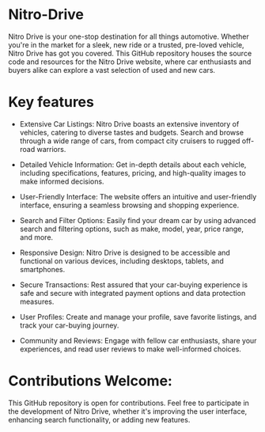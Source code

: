 # Nitro-Drive
Nitro Drive is your one-stop destination for all things automotive. Whether you're in the market for a sleek, new ride or a trusted, pre-loved vehicle, Nitro Drive has got you covered. This GitHub repository houses the source code and resources for the Nitro Drive website, where car enthusiasts and buyers alike can explore a vast selection of used and new cars.

# Key features

- Extensive Car Listings: Nitro Drive boasts an extensive inventory of vehicles, catering to diverse tastes and budgets. Search and browse through a wide range of cars, from compact city cruisers to rugged off-road warriors.

- Detailed Vehicle Information: Get in-depth details about each vehicle, including specifications, features, pricing, and high-quality images to make informed decisions.

- User-Friendly Interface: The website offers an intuitive and user-friendly interface, ensuring a seamless browsing and shopping experience.

- Search and Filter Options: Easily find your dream car by using advanced search and filtering options, such as make, model, year, price range, and more.

- Responsive Design: Nitro Drive is designed to be accessible and functional on various devices, including desktops, tablets, and smartphones.

- Secure Transactions: Rest assured that your car-buying experience is safe and secure with integrated payment options and data protection measures.

- User Profiles: Create and manage your profile, save favorite listings, and track your car-buying journey.

- Community and Reviews: Engage with fellow car enthusiasts, share your experiences, and read user reviews to make well-informed choices.

# Contributions Welcome: 

This GitHub repository is open for contributions. Feel free to participate in the development of Nitro Drive, whether it's improving the user interface, enhancing search functionality, or adding new features. 